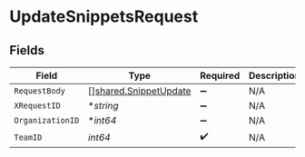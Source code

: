 # UpdateSnippetsRequest


## Fields

| Field                                                          | Type                                                           | Required                                                       | Description                                                    |
| -------------------------------------------------------------- | -------------------------------------------------------------- | -------------------------------------------------------------- | -------------------------------------------------------------- |
| `RequestBody`                                                  | [][shared.SnippetUpdate](../../models/shared/snippetupdate.md) | :heavy_minus_sign:                                             | N/A                                                            |
| `XRequestID`                                                   | **string*                                                      | :heavy_minus_sign:                                             | N/A                                                            |
| `OrganizationID`                                               | **int64*                                                       | :heavy_minus_sign:                                             | N/A                                                            |
| `TeamID`                                                       | *int64*                                                        | :heavy_check_mark:                                             | N/A                                                            |